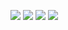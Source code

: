 ![](https://media.tenor.com/NPuM7-0uJZIAAAAM/luffy-g5-one-piece-1072.gif)
![](https://media.tenor.com/cOhgxKZrGqQAAAAM/zoro-one-piece.gif)
![](https://media.tenor.com/q1XJU0nG-JYAAAAM/sanji.gif)
![](https://media.tenor.com/PctOsJQDTfAAAAAM/usopp.gif)
